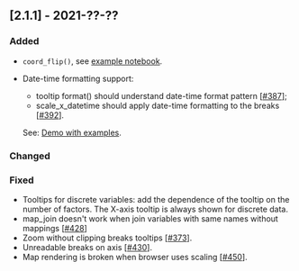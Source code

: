 ## [2.1.1] - 2021-??-??

### Added
- `coord_flip()`, see [example notebook](https://nbviewer.jupyter.org/github/JetBrains/lets-plot/blob/master/docs/examples/jupyter-notebooks-dev/coord_flip.ipynb). 
- Date-time formatting support:
  - tooltip format() should understand date-time format pattern [[#387](https://github.com/JetBrains/lets-plot/issues/387)];
  - scale_x_datetime should apply date-time formatting to the breaks [[#392](https://github.com/JetBrains/lets-plot/issues/392)].
    
  See: [Demo with examples](https://nbviewer.jupyter.org/github/JetBrains/lets-plot/blob/master/docs/examples/jupyter-notebooks-dev/datetime_formatting.ipynb).


### Changed

### Fixed

- Tooltips for discrete variables: add the dependence of the tooltip on the number of factors.
  The X-axis tooltip is always shown for discrete data.
- map_join doesn't work when join variables with same names without mappings [[#428](https://github.com/JetBrains/lets-plot/issues/428)]
- Zoom without clipping breaks tooltips [[#373](https://github.com/JetBrains/lets-plot/issues/373)].
- Unreadable breaks on axis [[#430](https://github.com/JetBrains/lets-plot/issues/430)].
- Map rendering is broken when browser uses scaling [[#450](https://github.com/JetBrains/lets-plot/issues/450)].